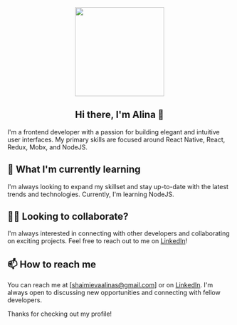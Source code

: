 
<div id="header" align="center">
  <img src="https://media.giphy.com/media/2IudUHdI075HL02Pkk/giphy.gif" width="200"/> <br>
  <h2> Hi there, I'm Alina 👋 </h2>
</div>


I'm a frontend developer with a passion for building elegant and intuitive user interfaces. My primary skills are focused around React Native, React, Redux, Mobx, and NodeJS.

## 🌱 What I'm currently learning

I'm always looking to expand my skillset and stay up-to-date with the latest trends and technologies. Currently, I'm learning NodeJS.

## 👯‍♀️ Looking to collaborate?

I'm always interested in connecting with other developers and collaborating on exciting projects. Feel free to reach out to me on [LinkedIn](https://www.linkedin.com/in/alina-shaimieva-5043a4233)!

## 📫 How to reach me

You can reach me at [shaimievaalinas@gmail.com] or on [LinkedIn](https://www.linkedin.com/in/alina-shaimieva-5043a4233). I'm always open to discussing new opportunities and connecting with fellow developers.

Thanks for checking out my profile!


<!--
**alicefarron/alicefarron** is a ✨ _special_ ✨ repository because its `README.md` (this file) appears on your GitHub profile.

Here are some ideas to get you started:

- 🔭 I’m currently working on ...
- 🌱 I’m currently learning ...
- 👯 I’m looking to collaborate on ...
- 🤔 I’m looking for help with ...
- 💬 Ask me about ...
- 📫 How to reach me: ...
- 😄 Pronouns: ...
- ⚡ Fun fact: ...
-->
